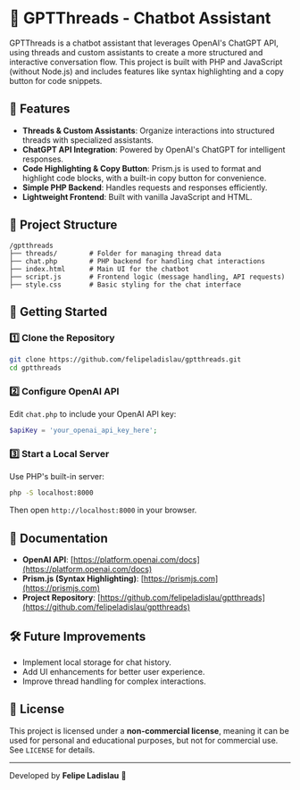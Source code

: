 # 🤖 GPTThreads - Chatbot Assistant

GPTThreads is a chatbot assistant that leverages OpenAI's ChatGPT API, using threads and custom assistants to create a more structured and interactive conversation flow. This project is built with PHP and JavaScript (without Node.js) and includes features like syntax highlighting and a copy button for code snippets.

## 📌 Features

- **Threads & Custom Assistants**: Organize interactions into structured threads with specialized assistants.
- **ChatGPT API Integration**: Powered by OpenAI's ChatGPT for intelligent responses.
- **Code Highlighting & Copy Button**: Prism.js is used to format and highlight code blocks, with a built-in copy button for convenience.
- **Simple PHP Backend**: Handles requests and responses efficiently.
- **Lightweight Frontend**: Built with vanilla JavaScript and HTML.

## 📂 Project Structure

```
/gptthreads
├── threads/        # Folder for managing thread data
├── chat.php        # PHP backend for handling chat interactions
├── index.html      # Main UI for the chatbot
├── script.js       # Frontend logic (message handling, API requests)
├── style.css       # Basic styling for the chat interface
```

## 🚀 Getting Started

### 1️⃣ Clone the Repository

```sh
git clone https://github.com/felipeladislau/gptthreads.git
cd gptthreads
```

### 2️⃣ Configure OpenAI API

Edit `chat.php` to include your OpenAI API key:

```php
$apiKey = 'your_openai_api_key_here';
```

### 3️⃣ Start a Local Server

Use PHP's built-in server:

```sh
php -S localhost:8000
```

Then open `http://localhost:8000` in your browser.

## 📜 Documentation

- **OpenAI API**: [https://platform.openai.com/docs](https://platform.openai.com/docs)
- **Prism.js (Syntax Highlighting)**: [https://prismjs.com](https://prismjs.com)
- **Project Repository**: [https://github.com/felipeladislau/gptthreads](https://github.com/felipeladislau/gptthreads)

## 🛠️ Future Improvements

- Implement local storage for chat history.
- Add UI enhancements for better user experience.
- Improve thread handling for complex interactions.

## 📄 License

This project is licensed under a **non-commercial license**, meaning it can be used for personal and educational purposes, but not for commercial use. See `LICENSE` for details.

---

Developed by **Felipe Ladislau** 🚀

